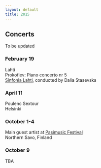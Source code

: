 ```yaml
---
layout: default
title: 2015
---
```



## Concerts

To be updated



### February 19
Lahti   
Prokofiev: Piano concerto nr 5   
[Sinfonia Lahti](http://www.sinfonialahti.fi/konsertit/konserttikalenteri/kevat15/fi_FI/kevat2015helmikuu/), conducted by Dalia Stasevska   
    
### April 11   
  Poulenc Sextour   
  Helsinki  
  
   
### October 1-4   
Main guest artist at [Pasimusic Festival](http://www.pasimusic.com/)     
Northern Savo, Finland   

### October 9   
TBA



